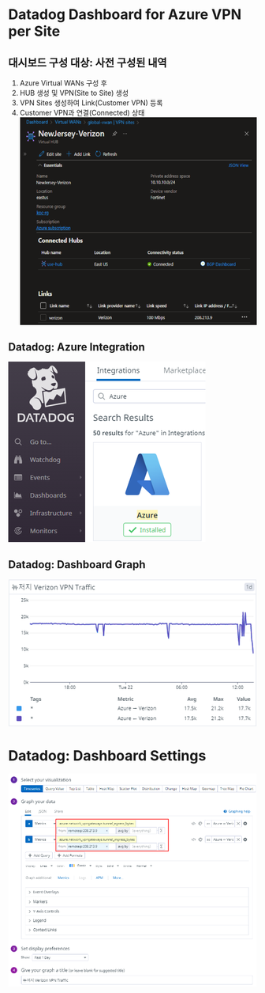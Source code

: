 # Datadog Dashboard for Azure VPN per Site

## 대시보드 구성 대상: 사전 구성된 내역
1. Azure Virtual WANs 구성 후
2. HUB 생성 및 VPN(Site to Site) 생성
3. VPN Sites 생성하여 Link(Customer VPN) 등록
4. Customer VPN과 연결(Connected) 상태
![Azure-Hub-VPN-Site](img/azure-hub-vpn-sites.png)

## Datadog: Azure Integration
![Datadog-Azure-Integration](img/datadog-azure-integrations.png)

## Datadog: Dashboard Graph
![Datadog-Azure-VPN-Dashboard](img/datadog-azure-vpn-dashboard.png)

# Datadog: Dashboard Settings
![Datadog-Azure-VPN-Dashboard-Settings](img/datadog-azure-vpn-dashboard-settings.png)
